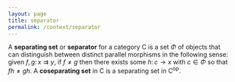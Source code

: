 ```yaml
---
layout: page
title: separator
permalink: /context/separator
---
```

A **separating set** or **separator** for a category $\mathsf{C}$ is a set $\Phi$ of objects that can distinguish between distinct parallel morphisms in the following sense: given $f,g \colon x \rightrightarrows y$, if $f \neq g$ then there exists some $h \colon c \to x$ with $c \in \Phi$ so that $fh \neq gh$. A **coseparating set** in $\mathsf{C}$ is a separating set in $\mathsf{C}^\mathrm{op}$.
